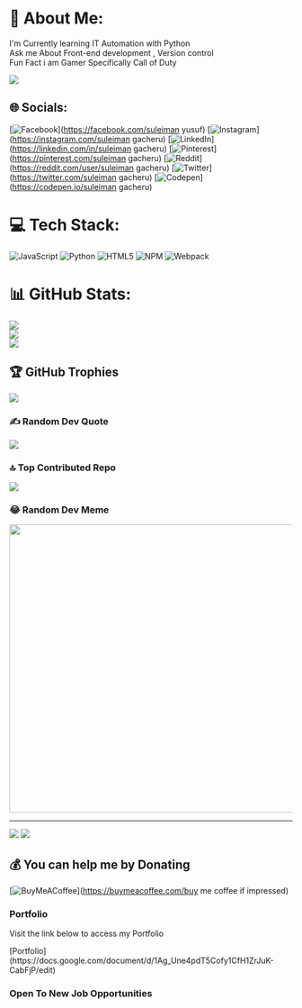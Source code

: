 # 💫 About Me:
I'm Currently learning IT Automation with Python<br>Ask  me About Front-end development , Version  control<br>Fun Fact i am Gamer Specifically Call of Duty

<img src="https://cdn.dribbble.com/users/1162077/screenshots/3848914/programmer.gif">

## 🌐 Socials:
[![Facebook](https://img.shields.io/badge/Facebook-%231877F2.svg?logo=Facebook&logoColor=white)](https://facebook.com/suleiman yusuf) [![Instagram](https://img.shields.io/badge/Instagram-%23E4405F.svg?logo=Instagram&logoColor=white)](https://instagram.com/suleiman gacheru) [![LinkedIn](https://img.shields.io/badge/LinkedIn-%230077B5.svg?logo=linkedin&logoColor=white)](https://linkedin.com/in/suleiman gacheru) [![Pinterest](https://img.shields.io/badge/Pinterest-%23E60023.svg?logo=Pinterest&logoColor=white)](https://pinterest.com/suleiman gacheru) [![Reddit](https://img.shields.io/badge/Reddit-%23FF4500.svg?logo=Reddit&logoColor=white)](https://reddit.com/user/suleiman gacheru) [![Twitter](https://img.shields.io/badge/Twitter-%231DA1F2.svg?logo=Twitter&logoColor=white)](https://twitter.com/suleiman gacheru) [![Codepen](https://img.shields.io/badge/Codepen-000000?style=for-the-badge&logo=codepen&logoColor=white)](https://codepen.io/suleiman gacheru) 

# 💻 Tech Stack:
![JavaScript](https://img.shields.io/badge/javascript-%23323330.svg?style=for-the-badge&logo=javascript&logoColor=%23F7DF1E) ![Python](https://img.shields.io/badge/python-3670A0?style=for-the-badge&logo=python&logoColor=ffdd54) ![HTML5](https://img.shields.io/badge/html5-%23E34F26.svg?style=for-the-badge&logo=html5&logoColor=white) ![NPM](https://img.shields.io/badge/NPM-%23000000.svg?style=for-the-badge&logo=npm&logoColor=white) ![Webpack](https://img.shields.io/badge/webpack-%238DD6F9.svg?style=for-the-badge&logo=webpack&logoColor=black)

# 📊 GitHub Stats:
![](https://github-readme-stats.vercel.app/api?username=hetrox8&theme=radical&hide_border=false&include_all_commits=true&count_private=true)<br/>
![](https://github-readme-streak-stats.herokuapp.com/?user=hetrox8&theme=radical&hide_border=false)<br/>
![](https://github-readme-stats.vercel.app/api/top-langs/?username=hetrox8&theme=radical&hide_border=false&include_all_commits=true&count_private=true&layout=compact)

## 🏆 GitHub Trophies
![](https://github-profile-trophy.vercel.app/?username=hetrox8&theme=radical&no-frame=false&no-bg=false&margin-w=4)

### ✍️ Random Dev Quote
![](https://quotes-github-readme.vercel.app/api?type=horizontal&theme=radical)

### 🔝 Top Contributed Repo
![](https://github-contributor-stats.vercel.app/api?username=hetrox8&limit=5&theme=dracula&combine_all_yearly_contributions=true)

### 😂 Random Dev Meme
<img src="https://rm.up.railway.app/" width="512px"/>

---
[![](https://visitcount.itsvg.in/api?id=hetrox8&icon=5&color=5)](https://visitcount.itsvg.in)
[![](https://visitcount.itsvg.in/api?id=hetrox8&label=Profile%20Views&color=0&icon=5&pretty=true)](https://visitcount.itsvg.in)

  ## 💰 You can help me by Donating
  [![BuyMeACoffee](https://img.shields.io/badge/Buy%20Me%20a%20Coffee-ffdd00?style=for-the-badge&logo=buy-me-a-coffee&logoColor=black)](https://buymeacoffee.com/buy me coffee if impressed) 
### Portfolio
<p>Visit the link below to access my Portfolio</p>
[Portfolio](https://docs.google.com/document/d/1Ag_Une4pdT5Cofy1CfH1ZrJuK-CabFjP/edit)

  
### Open To New Job Opportunities

  
<!-- Proudly created with GPRM ( https://gprm.itsvg.in ) -->
